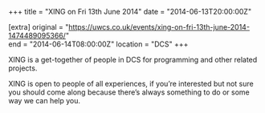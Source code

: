 +++
title = "XING on Fri 13th June 2014"
date = "2014-06-13T20:00:00Z"

[extra]
original = "https://uwcs.co.uk/events/xing-on-fri-13th-june-2014-1474489095366/"    
end = "2014-06-14T08:00:00Z"
location = "DCS"
+++

XING is a get-together of people in DCS for programming and other related projects.

XING is open to people of all experiences, if you’re interested but not sure you should come along because there’s always something to do or some way we can help you.

